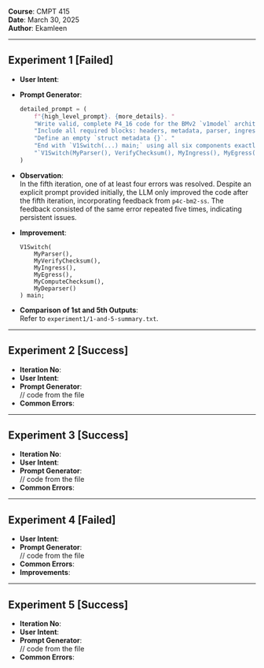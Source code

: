 **Course**: CMPT 415  
**Date**: March 30, 2025  
**Author**: Ekamleen  

---

## Experiment 1 [**Failed**]

- **User Intent**:  
- **Prompt Generator**:  
    ```python
    detailed_prompt = (
        f"{high_level_prompt}. {more_details}. "
        "Write valid, complete P4_16 code for the BMv2 `v1model` architecture that compiles with `p4c-bm2-ss`. "
        "Include all required blocks: headers, metadata, parser, ingress, egress, deparser, VerifyChecksum, ComputeChecksum. "
        "Define an empty `struct metadata {}`. "
        "End with `V1Switch(...) main;` using all six components exactly:\n"
        "`V1Switch(MyParser(), VerifyChecksum(), MyIngress(), MyEgress(), MyComputeChecksum(), MyDeparser()) main;`"
    )
    ```

- **Observation**:  
  In the fifth iteration, one of at least four errors was resolved. Despite an explicit prompt provided initially, the LLM only improved the code after the fifth iteration, incorporating feedback from `p4c-bm2-ss`. The feedback consisted of the same error repeated five times, indicating persistent issues.

- **Improvement**:  
    ```p4
    V1Switch(
        MyParser(),
        MyVerifyChecksum(),
        MyIngress(),
        MyEgress(),
        MyComputeChecksum(),
        MyDeparser()
    ) main;
    ```

- **Comparison of 1st and 5th Outputs**:  
  Refer to `experiment1/1-and-5-summary.txt`.

---

## Experiment 2 [**Success**]

- **Iteration No**:  
- **User Intent**:  
- **Prompt Generator**:  
  // code from the file  
- **Common Errors**:

---

## Experiment 3 [**Success**]

- **Iteration No**:  
- **User Intent**:  
- **Prompt Generator**:  
  // code from the file  
- **Common Errors**:

---

## Experiment 4 [**Failed**]

- **User Intent**:  
- **Prompt Generator**:  
  // code from the file  
- **Common Errors**:  
- **Improvements**:

---

## Experiment 5 [**Success**]

- **Iteration No**:  
- **User Intent**:  
- **Prompt Generator**:  
  // code from the file  
- **Common Errors**:


